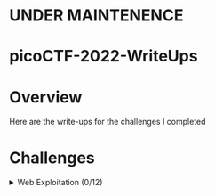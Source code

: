 # UNDER MAINTENENCE
# picoCTF-2022-WriteUps

# Overview
Here are the write-ups for the challenges I completed

# Challenges

<details>
  <summary>Web Exploitation (0/12)</summary>
  
  | Challenge | Solved |
  | --------- | ------ |
  | [Local Authority](https://github.com/Bsnookie9/picoCTF-2022-WriteUps/tree/main/Web%20Exploitation/Local%20Authority) | N |
  | [Inspect HTML](https://github.com/Bsnookie9/picoCTF-2022-WriteUps/tree/main/Web%20Exploitation/Inspect%20HTML) | N |
  | Includes | N |
  | SQLiLite | N |
  | SQL Direct | N |
  | Secrets | N |
  | Search source | N |
  | Roboto Sans | N |
  | Power Cookie | N |
  | Forbidden Paths | N |
  | noted | N |
  | Live Art | N |

</details>
